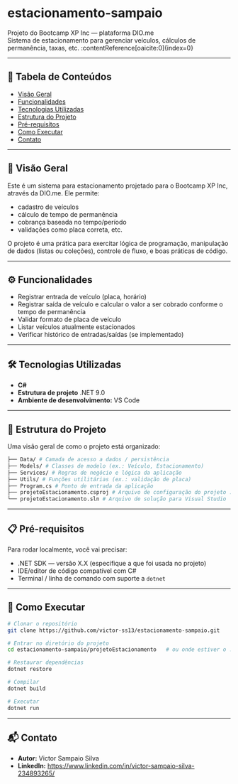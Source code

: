 # estacionamento-sampaio

Projeto do Bootcamp XP Inc — plataforma DIO.me  
Sistema de estacionamento para gerenciar veículos, cálculos de permanência, taxas, etc. :contentReference[oaicite:0]{index=0}

---

## 📑 Tabela de Conteúdos

- [Visão Geral](#visão-geral)  
- [Funcionalidades](#funcionalidades)  
- [Tecnologias Utilizadas](#tecnologias-utilizadas)  
- [Estrutura do Projeto](#estrutura-do-projeto)  
- [Pré-requisitos](#pré-requisitos)
- [Como Executar](#como-executar)  
- [Contato](#contato)  

---

## 📖 Visão Geral

Este é um sistema para estacionamento projetado para o Bootcamp XP Inc, através da DIO.me. Ele permite:

- cadastro de veículos  
- cálculo de tempo de permanência  
- cobrança baseada no tempo/período  
- validações como placa correta, etc.  

O projeto é uma prática para exercitar lógica de programação, manipulação de dados (listas ou coleções), controle de fluxo, e boas práticas de código.

---

## ⚙️ Funcionalidades

- Registrar entrada de veículo (placa, horário)  
- Registrar saída de veículo e calcular o valor a ser cobrado conforme o tempo de permanência  
- Validar formato de placa de veículo  
- Listar veículos atualmente estacionados  
- Verificar histórico de entradas/saídas (se implementado)  

---

## 🛠 Tecnologias Utilizadas

- **C#** 
- **Estrutura de projeto** .NET 9.0  
- **Ambiente de desenvolvimento:** VS Code   

---

## 📂 Estrutura do Projeto

Uma visão geral de como o projeto está organizado:

```bash
├── Data/ # Camada de acesso a dados / persistência
├── Models/ # Classes de modelo (ex.: Veículo, Estacionamento)
├── Services/ # Regras de negócio e lógica da aplicação
├── Utils/ # Funções utilitárias (ex.: validação de placa)
├── Program.cs # Ponto de entrada da aplicação
├── projetoEstacionamento.csproj # Arquivo de configuração do projeto .NET
└── projetoEstacionamento.sln # Arquivo de solução para Visual Studio
```

---

## 📋 Pré-requisitos

Para rodar localmente, você vai precisar:

- .NET SDK — versão X.X (especifique a que foi usada no projeto)  
- IDE/editor de código compatível com C#  
- Terminal / linha de comando com suporte a `dotnet`  

---

## 🚀 Como Executar

```bash
# Clonar o repositório
git clone https://github.com/victor-ss13/estacionamento-sampaio.git

# Entrar no diretório do projeto
cd estacionamento-sampaio/projetoEstacionamento   # ou onde estiver o .csproj

# Restaurar dependências
dotnet restore

# Compilar
dotnet build

# Executar
dotnet run
```

---

## 📬 Contato

- **Autor:** Victor Sampaio Silva
- **LinkedIn:** https://www.linkedin.com/in/victor-sampaio-silva-234893265/
